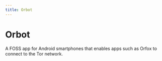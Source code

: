 ```yaml
---
title: Orbot
---
```

# Orbot

A FOSS app for Android smartphones that enables apps such as Orfox to connect to the Tor network.